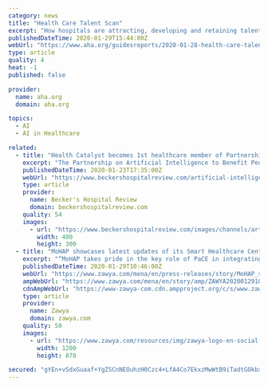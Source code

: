 ```yaml
---
category: news
title: "Health Care Talent Scan"
excerpt: "How hospitals are attracting, developing and retaining talent. The impact of artificial intelligence and automation on the health care workforce and HR operations. New staffing opportunities and challenges that come with new care models. Workforce overview: A by-the-numbers look at the state of health care hiring, and how supply and demand vary ..."
publishedDateTime: 2020-01-29T15:44:00Z
webUrl: "https://www.aha.org/guidesreports/2020-01-28-health-care-talent-scan"
type: article
quality: 4
heat: -1
published: false

provider:
  name: aha.org
  domain: aha.org

topics:
  - AI
  - AI in Healthcare

related:
  - title: "Health Catalyst becomes 1st healthcare member of Partnership on AI"
    excerpt: "The Partnership on Artificial Intelligence to Benefit People and Society, founded by Amazon, Google, Microsoft and other tech giants to research and distribute best practices on the responsible use of AI, welcomed Health Catalyst as a partner on Jan. 22. The startup's addition to the coalition makes it the first solely healthcare-focused member ..."
    publishedDateTime: 2020-01-23T17:35:00Z
    webUrl: "https://www.beckershospitalreview.com/artificial-intelligence/health-catalyst-becomes-1st-healthcare-member-of-partnership-on-ai.html"
    type: article
    provider:
      name: Becker's Hospital Review
      domain: beckershospitalreview.com
    quality: 54
    images:
      - url: "https://www.beckershospitalreview.com/images/channels/artificial-intelligence/4.jpg"
        width: 400
        height: 300
  - title: "MoHAP showcases latest updates of its Smart Healthcare Center \"PaCE\" at Arab Health 2020"
    excerpt: "“MoHAP takes pride in the key role of PaCE in integrating the AI by 100% into health services, in line with the UAE Strategy for Artificial Intelligence and the UAE Centennial 2071, in addition to attracting future treatment protocols. This comes as part of MoHAP’s strategy to provide comprehensive, innovative, and fair healthcare services ..."
    publishedDateTime: 2020-01-29T10:46:00Z
    webUrl: "https://www.zawya.com/mena/en/press-releases/story/MoHAP_showcases_latest_updates_of_its_Smart_Healthcare_Center_PaCE_at_Arab_Health_2020-ZAWYA20200129102522/"
    ampWebUrl: "https://www.zawya.com/mena/en/story/amp/ZAWYA20200129102522/"
    cdnAmpWebUrl: "https://www-zawya-com.cdn.ampproject.org/c/s/www.zawya.com/mena/en/story/amp/ZAWYA20200129102522/"
    type: article
    provider:
      name: Zawya
      domain: zawya.com
    quality: 50
    images:
      - url: "https://www.zawya.com/resources/img/zawya-logo-en-social.png"
        width: 1200
        height: 878

secured: "gYEn+vSdxGuaaf+YgZSCnNEOuhzH0Czc4+LfA4Co7EkxzMwWtB9iTadtGOkbxoyxZc9zafY8I9Ora2PbDvhQiBvQCifKCdZD/IupJpYrZZlhq9lMLYkXTtDfMSzsL4/jpkV7ueQUKX0tk8TlEY61bTzimuinVvX9PwM4yEcJlt0U44VDcFbsxRhckLiMB1VAwDuLh50gGI3DoX3jNjTbZkgxD38cRMAkMAQeIl0ShzGkSMHqyeln0Hw0t+z5392yBnpGTPU7yaUzl8fyR3psEkrJ4pBJ+/Njp7+MZHugtFtIt+co5RG4wC+YQ+mal0VEcMEzHprp6kluMFRj7xraK7tE1AjVgnCslC98+GPgBnz6BPUkJSJtuH9cN/jQBnAsnv8W+Fcmj76/fQc+pw3urxQa2WpniH+we+QOw4MrDxf3VoI2sTl591zQr1dznMd3DA9AKy5dAw1LbL+iqViXWvuteT3p1f0jN1Z2JkCmEOQ=;BCmeotO8todn8mrFivXkuw=="
---
```


